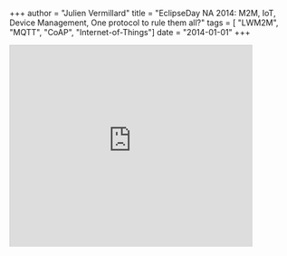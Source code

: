 
+++
author = "Julien Vermillard"
title = "EclipseDay NA 2014: M2M, IoT, Device Management, One protocol to rule them all?"
tags = [ "LWM2M", "MQTT", "CoAP", "Internet-of-Things"]
date = "2014-01-01"
+++

<iframe src="http://www.slideshare.net/slideshow/embed_code/32508273" width="427" height="356" frameborder="0" marginwidth="0" marginheight="0" scrolling="no" style="border:1px solid #CCC; border-width:1px 1px 0; margin-bottom:5px; max-width: 100%;" allowfullscreen> </iframe>
